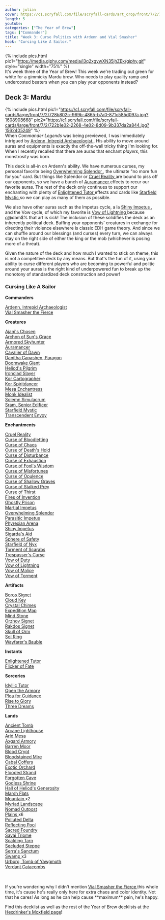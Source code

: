 ```yaml
---
author: julian
cover: https://c1.scryfall.com/file/scryfall-cards/art_crop/front/7/2/728b802c-969b-4865-b7a0-871c585d097a.jpg?1608908668
length: 5
youtube: 
categories: ["The Year of Brew"]
tags: ["Commander"]
title: "Week 3: Curse Politics with Ardenn and Vial Smasher"
hook: "Cursing Like A Sailor."
---
```

{% include pics.html
pic1="https://media.giphy.com/media/l3q2xgywXN35jhZEk/giphy.gif"
style="single"
width="75%" %}
<br />
It's week three of the Year of Brew! This week we're trading out green for white for a gimmicky Mardu brew. Who needs to play quality ramp and undercosted beaters when you can play your opponents instead? 

## Deck 3: Mardu
{% include pics.html
pic1="https://c1.scryfall.com/file/scryfall-cards/large/front/7/2/728b802c-969b-4865-b7a0-871c585d097a.jpg?1608908668"
pic2="https://c1.scryfall.com/file/scryfall-cards/large/front/7/2/722b1e02-2268-4e02-8d09-9b337da2a844.jpg?1562405249"
%}
<br />
When *Commander Legends* was being previewed, I was immediately intrigued by <a
	class="accented-link external-card-link"
	target="_blank"
	href="https://scryfall.com/card/cmr/10/ardenn-intrepid-archaeologist?utm_source=api"
	data-toggle="popover"
	data-placement="top"
	data-content="<img src='https://c1.scryfall.com/file/scryfall-cards/normal/front/7/2/728b802c-969b-4865-b7a0-871c585d097a.jpg?1608908668' width=100% height=100%>">
	Ardenn, Intrepid Archaeologist
</a>. His ability to move around auras and equipments is exactly the off-the-wall tricky thing I'm looking for. When I recently recalled that there are auras that enchant *players*, this monstrosity was born.

This deck is all-in on Ardenn's ability. We have numerous curses, my personal favorite being <a
	class="accented-link external-card-link"
	target="_blank"
	href="https://scryfall.com/card/hou/19/overwhelming-splendor?utm_source=api"
	data-toggle="popover"
	data-placement="top"
	data-content="<img src='https://c1.scryfall.com/file/scryfall-cards/normal/front/8/6/867b32d2-e396-411d-ac02-1af4106dd3d2.jpg?1562805786' width=100% height=100%>">
	Overwhelming Splendor
</a>, the ultimate "no more fun for you" card. But things like Splendor or <a
	class="accented-link external-card-link"
	target="_blank"
	href="https://scryfall.com/card/akh/84/cruel-reality?utm_source=api"
	data-toggle="popover"
	data-placement="top"
	data-content="<img src='https://c1.scryfall.com/file/scryfall-cards/normal/front/0/6/06a91cf5-4eab-4d9b-90bd-fb933bb00540.jpg?1543675226' width=100% height=100%>">
	Cruel Reality
</a> are bound to piss off our opponents, so we have a bunch of <a
	class="accented-link external-card-link"
	target="_blank"
	href="https://scryfall.com/card/a25/6/auramancer?utm_source=api"
	data-toggle="popover"
	data-placement="top"
	data-content="<img src='https://c1.scryfall.com/file/scryfall-cards/normal/front/3/f/3f05fde4-a866-459c-9a24-2884116ab647.jpg?1562434949' width=100% height=100%>">
	Auramancer
</a> effects to recur our favorite auras. The rest of the deck only continues to support our enchanting with plenty of <a
	class="accented-link external-card-link"
	target="_blank"
	href="https://scryfall.com/card/ema/9/enlightened-tutor?utm_source=api"
	data-toggle="popover"
	data-placement="top"
	data-content="<img src='https://c1.scryfall.com/file/scryfall-cards/normal/front/0/c/0c9ebec9-3474-4062-9607-2e2a72f78299.jpg?1580013657' width=100% height=100%>">
	Enlightened Tutor
</a> effects and cards like <a
	class="accented-link external-card-link"
	target="_blank"
	href="https://scryfall.com/card/m20/39/starfield-mystic?utm_source=api"
	data-toggle="popover"
	data-placement="top"
	data-content="<img src='https://c1.scryfall.com/file/scryfall-cards/normal/front/8/0/80382963-a9d7-4c2d-8671-8dd3fdd4dbdc.jpg?1592516227' width=100% height=100%>">
	Starfield Mystic
</a> so we can play as many of them as possible. 

We also have other auras such as the Impetus cycle, a la <a
	class="accented-link external-card-link"
	target="_blank"
	href="https://scryfall.com/card/c20/55/shiny-impetus?utm_source=api"
	data-toggle="popover"
	data-placement="top"
	data-content="<img src='https://c1.scryfall.com/file/scryfall-cards/normal/front/0/a/0aa80931-0501-4712-a11b-563a3cd1e1c9.jpg?1591319623' width=100% height=100%>">
	Shiny Impetus
</a>, and the Vow cycle, of which my favorite is <a
	class="accented-link external-card-link"
	target="_blank"
	href="https://scryfall.com/card/cmr/209/vow-of-lightning?utm_source=api"
	data-toggle="popover"
	data-placement="top"
	data-content="<img src='https://c1.scryfall.com/file/scryfall-cards/normal/front/7/1/71218cff-7e57-40dd-83c2-d06b284a63fd.jpg?1608910481' width=100% height=100%>">
	Vow of Lightning
</a> because g@dam$% that art is sick! The inclusion of these solidifies the deck as an inherently political deck. Buffing your opponents' creatures in exchange for directing their violence elsewhere is classic EDH game theory. And since we can shuffle around our blessings (and curses) every turn, we can always stay on the right side of either the king or the mob (whichever is posing more of a threat).   

Given the nature of the deck and how much I wanted to stick on theme, this is not a competitive deck by any means. But that's the fun of it, using your ability to curse different players who are becoming to powerful and politic around your auras is the right kind of underpowered fun to break up the monotony of standardized deck construction and power!
<br />
<div class="text-center">
<h3>Cursing Like A Sailor</h3>
</div>
<div class="row">
    <div class="col-md-2"></div>
    <div class="col-md-8">
        <div class="row">
            <div class="col-6">
				<b>Commanders</b>
				<p class="mb-0">					
					<a
	class="accented-link external-card-link"
	target="_blank"
	href="https://scryfall.com/card/cmr/10/ardenn-intrepid-archaeologist?utm_source=api"
	data-toggle="popover"
	data-placement="top"
	data-content="<img src='https://c1.scryfall.com/file/scryfall-cards/normal/front/7/2/728b802c-969b-4865-b7a0-871c585d097a.jpg?1608908668' width=100% height=100%>">
	Ardenn, Intrepid Archaeologist
</a>
				<br />
					<a
	class="accented-link external-card-link"
	target="_blank"
	href="https://scryfall.com/card/c16/49/vial-smasher-the-fierce?utm_source=api"
	data-toggle="popover"
	data-placement="top"
	data-content="<img src='https://c1.scryfall.com/file/scryfall-cards/normal/front/7/2/722b1e02-2268-4e02-8d09-9b337da2a844.jpg?1562405249' width=100% height=100%>">
	Vial Smasher the Fierce
</a>
				</p>
				<b>Creatures</b>
				<p class="mb-0">
					<a
	class="accented-link external-card-link"
	target="_blank"
	href="https://scryfall.com/card/jmp/82/ajanis-chosen?utm_source=api"
	data-toggle="popover"
	data-placement="top"
	data-content="<img src='https://c1.scryfall.com/file/scryfall-cards/normal/front/8/e/8ea009c1-505e-4307-b8f3-2d37e36507a6.jpg?1600695778' width=100% height=100%>">
	Ajani's Chosen
</a>
					<br />
					<a
	class="accented-link external-card-link"
	target="_blank"
	href="https://scryfall.com/card/thb/3/archon-of-suns-grace?utm_source=api"
	data-toggle="popover"
	data-placement="top"
	data-content="<img src='https://c1.scryfall.com/file/scryfall-cards/normal/front/2/3/235e5999-e8e5-4093-adff-9d47aec70d10.jpg?1581478942' width=100% height=100%>">
	Archon of Sun's Grace
</a>
					<br />
					<a
	class="accented-link external-card-link"
	target="_blank"
	href="https://scryfall.com/card/cmr/11/armored-skyhunter?utm_source=api"
	data-toggle="popover"
	data-placement="top"
	data-content="<img src='https://c1.scryfall.com/file/scryfall-cards/normal/front/2/b/2bf63241-9091-42f5-b997-9ce5aa3484f1.jpg?1608908677' width=100% height=100%>">
	Armored Skyhunter
</a>
					<br />
					<a
	class="accented-link external-card-link"
	target="_blank"
	href="https://scryfall.com/card/a25/6/auramancer?utm_source=api"
	data-toggle="popover"
	data-placement="top"
	data-content="<img src='https://c1.scryfall.com/file/scryfall-cards/normal/front/3/f/3f05fde4-a866-459c-9a24-2884116ab647.jpg?1562434949' width=100% height=100%>">
	Auramancer
</a>
					<br />
					<a
	class="accented-link external-card-link"
	target="_blank"
	href="https://scryfall.com/card/m20/10/cavalier-of-dawn?utm_source=api"
	data-toggle="popover"
	data-placement="top"
	data-content="<img src='https://c1.scryfall.com/file/scryfall-cards/normal/front/f/7/f7b1919e-c0c1-4ac7-9061-a337b6fe7273.jpg?1592515990' width=100% height=100%>">
	Cavalier of Dawn
</a>
					<br />
					<a
	class="accented-link external-card-link"
	target="_blank"
	href="https://scryfall.com/card/cmr/370/danitha-capashen-paragon?utm_source=api"
	data-toggle="popover"
	data-placement="top"
	data-content="<img src='https://c1.scryfall.com/file/scryfall-cards/normal/front/c/e/ce5391bc-6b50-49b0-96a1-df944a55d62e.jpg?1610074990' width=100% height=100%>">
	Danitha Capashen, Paragon
</a>
					<br />
					<a
	class="accented-link external-card-link"
	target="_blank"
	href="https://scryfall.com/card/c15/121/doomwake-giant?utm_source=api"
	data-toggle="popover"
	data-placement="top"
	data-content="<img src='https://c1.scryfall.com/file/scryfall-cards/normal/front/d/1/d148e1f1-82fd-44ee-ace4-937f2a638329.jpg?1562709963' width=100% height=100%>">
	Doomwake Giant
</a>
					<br />
					<a
	class="accented-link external-card-link"
	target="_blank"
	href="https://scryfall.com/card/thb/20/heliods-pilgrim?utm_source=api"
	data-toggle="popover"
	data-placement="top"
	data-content="<img src='https://c1.scryfall.com/file/scryfall-cards/normal/front/c/a/cafce2f5-f4f4-465b-96dc-bcdd29d4e4bb.jpg?1581479102' width=100% height=100%>">
	Heliod's Pilgrim
</a>
					<br />
					<a
	class="accented-link external-card-link"
	target="_blank"
	href="https://scryfall.com/card/cmr/376/ironclad-slayer?utm_source=api"
	data-toggle="popover"
	data-placement="top"
	data-content="<img src='https://c1.scryfall.com/file/scryfall-cards/normal/front/2/8/2841f538-9686-423f-ac30-0580665112e5.jpg?1608911916' width=100% height=100%>">
	Ironclad Slayer
</a>
					<br />
					<a
	class="accented-link external-card-link"
	target="_blank"
	href="https://scryfall.com/card/cmr/30/kor-cartographer?utm_source=api"
	data-toggle="popover"
	data-placement="top"
	data-content="<img src='https://c1.scryfall.com/file/scryfall-cards/normal/front/5/8/583ef638-1ea1-4301-bb86-78cb2b5f3aab.jpg?1608908858' width=100% height=100%>">
	Kor Cartographer
</a>
					<br />
					<a
	class="accented-link external-card-link"
	target="_blank"
	href="https://scryfall.com/card/jmp/116/kor-spiritdancer?utm_source=api"
	data-toggle="popover"
	data-placement="top"
	data-content="<img src='https://c1.scryfall.com/file/scryfall-cards/normal/front/5/9/59813c47-e779-404d-8a1c-70ea29bc7023.jpg?1600718299' width=100% height=100%>">
	Kor Spiritdancer
</a>
					<br />
					<a
	class="accented-link external-card-link"
	target="_blank"
	href="https://scryfall.com/card/ema/19/mesa-enchantress?utm_source=api"
	data-toggle="popover"
	data-placement="top"
	data-content="<img src='https://c1.scryfall.com/file/scryfall-cards/normal/front/5/d/5d7550ac-c8cd-4e10-8099-c5a42ab093fc.jpg?1580013738' width=100% height=100%>">
	Mesa Enchantress
</a>
					<br />
					<a
	class="accented-link external-card-link"
	target="_blank"
	href="https://scryfall.com/card/ema/21/monk-idealist?utm_source=api"
	data-toggle="popover"
	data-placement="top"
	data-content="<img src='https://c1.scryfall.com/file/scryfall-cards/normal/front/3/1/31c729e2-4e55-4a14-a288-9c3473e58b88.jpg?1580013751' width=100% height=100%>">
	Monk Idealist
</a>
					<br />
					<a
	class="accented-link external-card-link"
	target="_blank"
	href="https://scryfall.com/card/m21/239/solemn-simulacrum?utm_source=api"
	data-toggle="popover"
	data-placement="top"
	data-content="<img src='https://c1.scryfall.com/file/scryfall-cards/normal/front/7/b/7bbd2cab-538e-4932-a828-150e3e9d52ad.jpg?1594737564' width=100% height=100%>">
	Solemn Simulacrum
</a>
					<br />
					<a
	class="accented-link external-card-link"
	target="_blank"
	href="https://scryfall.com/card/cmr/386/sram-senior-edificer?utm_source=api"
	data-toggle="popover"
	data-placement="top"
	data-content="<img src='https://c1.scryfall.com/file/scryfall-cards/normal/front/e/1/e1ab1ef1-f4e8-461e-801a-a498e4946fa1.jpg?1608912002' width=100% height=100%>">
	Sram, Senior Edificer
</a>
					<br />
					<a
	class="accented-link external-card-link"
	target="_blank"
	href="https://scryfall.com/card/m20/39/starfield-mystic?utm_source=api"
	data-toggle="popover"
	data-placement="top"
	data-content="<img src='https://c1.scryfall.com/file/scryfall-cards/normal/front/8/0/80382963-a9d7-4c2d-8671-8dd3fdd4dbdc.jpg?1592516227' width=100% height=100%>">
	Starfield Mystic
</a>
					<br />
					<a
	class="accented-link external-card-link"
	target="_blank"
	href="https://scryfall.com/card/thb/40/transcendent-envoy?utm_source=api"
	data-toggle="popover"
	data-placement="top"
	data-content="<img src='https://c1.scryfall.com/file/scryfall-cards/normal/front/a/9/a9241289-28d2-4827-970e-81bdecbb5c16.jpg?1592345502' width=100% height=100%>">
	Transcendent Envoy
</a>
				</p>
				<b>Enchantments</b>
				<p class="mb-0">
					<a
	class="accented-link external-card-link"
	target="_blank"
	href="https://scryfall.com/card/akh/84/cruel-reality?utm_source=api"
	data-toggle="popover"
	data-placement="top"
	data-content="<img src='https://c1.scryfall.com/file/scryfall-cards/normal/front/0/6/06a91cf5-4eab-4d9b-90bd-fb933bb00540.jpg?1543675226' width=100% height=100%>">
	Cruel Reality
</a>
					<br />
					<a
	class="accented-link external-card-link"
	target="_blank"
	href="https://scryfall.com/card/dka/85/curse-of-bloodletting?utm_source=api"
	data-toggle="popover"
	data-placement="top"
	data-content="<img src='https://c1.scryfall.com/file/scryfall-cards/normal/front/9/d/9dc4ac6f-0005-47f8-bee9-10429cc542e4.jpg?1562932270' width=100% height=100%>">
	Curse of Bloodletting
</a>
					<br />
					<a
	class="accented-link external-card-link"
	target="_blank"
	href="https://scryfall.com/card/c13/105/curse-of-chaos?utm_source=api"
	data-toggle="popover"
	data-placement="top"
	data-content="<img src='https://c1.scryfall.com/file/scryfall-cards/normal/front/f/d/fd95b9aa-1abb-4a10-a622-51a2bb578d17.jpg?1562948723' width=100% height=100%>">
	Curse of Chaos
</a>
					<br />
					<a
	class="accented-link external-card-link"
	target="_blank"
	href="https://scryfall.com/card/isd/94/curse-of-deaths-hold?utm_source=api"
	data-toggle="popover"
	data-placement="top"
	data-content="<img src='https://c1.scryfall.com/file/scryfall-cards/normal/front/1/7/1774d0a8-1cd3-4582-ace0-1caff92af0e7.jpg?1562826771' width=100% height=100%>">
	Curse of Death's Hold
</a>
					<br />
					<a
	class="accented-link external-card-link"
	target="_blank"
	href="https://scryfall.com/card/c17/16/curse-of-disturbance?utm_source=api"
	data-toggle="popover"
	data-placement="top"
	data-content="<img src='https://c1.scryfall.com/file/scryfall-cards/normal/front/d/0/d022b7d7-e9f5-4f58-8010-331baaa4e3c4.jpg?1562624254' width=100% height=100%>">
	Curse of Disturbance
</a>
					<br />
					<a
	class="accented-link external-card-link"
	target="_blank"
	href="https://scryfall.com/card/dka/5/curse-of-exhaustion?utm_source=api"
	data-toggle="popover"
	data-placement="top"
	data-content="<img src='https://c1.scryfall.com/file/scryfall-cards/normal/front/b/7/b737a959-e974-4b2a-8dca-a257da6084b0.jpg?1562938194' width=100% height=100%>">
	Curse of Exhaustion
</a>
					<br />
					<a
	class="accented-link external-card-link"
	target="_blank"
	href="https://scryfall.com/card/c19/16/curse-of-fools-wisdom?utm_source=api"
	data-toggle="popover"
	data-placement="top"
	data-content="<img src='https://c1.scryfall.com/file/scryfall-cards/normal/front/9/b/9b77ded4-a8af-4065-8c4a-fd76e7cdcc59.jpg?1568003475' width=100% height=100%>">
	Curse of Fool's Wisdom
</a>
					<br />
					<a
	class="accented-link external-card-link"
	target="_blank"
	href="https://scryfall.com/card/dka/56/curse-of-misfortunes?utm_source=api"
	data-toggle="popover"
	data-placement="top"
	data-content="<img src='https://c1.scryfall.com/file/scryfall-cards/normal/front/c/5/c531d218-ff1c-4333-a19d-446d709b1e28.jpg?1562941569' width=100% height=100%>">
	Curse of Misfortunes
</a>
					<br />
					<a
	class="accented-link external-card-link"
	target="_blank"
	href="https://scryfall.com/card/c17/24/curse-of-opulence?utm_source=api"
	data-toggle="popover"
	data-placement="top"
	data-content="<img src='https://c1.scryfall.com/file/scryfall-cards/normal/front/e/2/e23db9d3-d11f-4b2c-8349-687bc0e9d4c2.jpg?1579814067' width=100% height=100%>">
	Curse of Opulence
</a>
					<br />
					<a
	class="accented-link external-card-link"
	target="_blank"
	href="https://scryfall.com/card/c13/71/curse-of-shallow-graves?utm_source=api"
	data-toggle="popover"
	data-placement="top"
	data-content="<img src='https://c1.scryfall.com/file/scryfall-cards/normal/front/8/4/849996e2-fb62-428f-88f1-4ac419617395.jpg?1562922975' width=100% height=100%>">
	Curse of Shallow Graves
</a>
					<br />
					<a
	class="accented-link external-card-link"
	target="_blank"
	href="https://scryfall.com/card/isd/136/curse-of-stalked-prey"
	data-toggle="popover"
	data-placement="top"
	data-content="<img src='https://c1.scryfall.com/file/scryfall-cards/large/front/1/1/11a18883-8990-40a0-bcb2-e01d0e82bfad.jpg?1562826328' width=100% height=100%>">
	Curse of Stalked Prey
</a>
					<br />
					<a
	class="accented-link external-card-link"
	target="_blank"
	href="https://scryfall.com/card/dka/57/curse-of-thirst?utm_source=api"
	data-toggle="popover"
	data-placement="top"
	data-content="<img src='https://c1.scryfall.com/file/scryfall-cards/normal/front/a/2/a23ed5d1-44dc-4733-9e01-65fbc5dc02f2.jpg?1562933294' width=100% height=100%>">
	Curse of Thirst
</a>
					<br />
					<a
	class="accented-link external-card-link"
	target="_blank"
	href="https://scryfall.com/card/eld/125/fires-of-invention?utm_source=api"
	data-toggle="popover"
	data-placement="top"
	data-content="<img src='https://c1.scryfall.com/file/scryfall-cards/normal/front/a/1/a12b16b0-f75f-42d8-9b24-947c1908e0f7.jpg?1610109790' width=100% height=100%>">
	Fires of Invention
</a>
					<br />
					<a
	class="accented-link external-card-link"
	target="_blank"
	href="https://scryfall.com/card/c19/64/ghostly-prison?utm_source=api"
	data-toggle="popover"
	data-placement="top"
	data-content="<img src='https://c1.scryfall.com/file/scryfall-cards/normal/front/d/a/daeca212-3a70-470e-a934-9cd7e0ebf7eb.jpg?1568003836' width=100% height=100%>">
	Ghostly Prison
</a>
					<br />
					<a
	class="accented-link external-card-link"
	target="_blank"
	href="https://scryfall.com/card/c20/28/martial-impetus?utm_source=api"
	data-toggle="popover"
	data-placement="top"
	data-content="<img src='https://c1.scryfall.com/file/scryfall-cards/normal/front/2/5/25656d3d-dc5a-4085-8461-cab11b96e70a.jpg?1591319379' width=100% height=100%>">
	Martial Impetus
</a>
					<br />
					<a
	class="accented-link external-card-link"
	target="_blank"
	href="https://scryfall.com/card/hou/19/overwhelming-splendor?utm_source=api"
	data-toggle="popover"
	data-placement="top"
	data-content="<img src='https://c1.scryfall.com/file/scryfall-cards/normal/front/8/6/867b32d2-e396-411d-ac02-1af4106dd3d2.jpg?1562805786' width=100% height=100%>">
	Overwhelming Splendor
</a>
					<br />
					<a
	class="accented-link external-card-link"
	target="_blank"
	href="https://scryfall.com/card/c20/46/parasitic-impetus?utm_source=api"
	data-toggle="popover"
	data-placement="top"
	data-content="<img src='https://c1.scryfall.com/file/scryfall-cards/normal/front/b/5/b51e0d11-e970-4535-87ac-49ae8ad594df.jpg?1591319546' width=100% height=100%>">
	Parasitic Impetus
</a>
					<br />
					<a
	class="accented-link external-card-link"
	target="_blank"
	href="https://scryfall.com/card/cn2/144/phyrexian-arena?utm_source=api"
	data-toggle="popover"
	data-placement="top"
	data-content="<img src='https://c1.scryfall.com/file/scryfall-cards/normal/front/c/8/c87d2e75-aa91-4657-b8c0-c399ff9331e0.jpg?1576382721' width=100% height=100%>">
	Phyrexian Arena
</a>
					<br />
					<a
	class="accented-link external-card-link"
	target="_blank"
	href="https://scryfall.com/card/c20/55/shiny-impetus?utm_source=api"
	data-toggle="popover"
	data-placement="top"
	data-content="<img src='https://c1.scryfall.com/file/scryfall-cards/normal/front/0/a/0aa80931-0501-4712-a11b-563a3cd1e1c9.jpg?1591319623' width=100% height=100%>">
	Shiny Impetus
</a>
					<br />
					<a
	class="accented-link external-card-link"
	target="_blank"
	href="https://scryfall.com/card/cmr/384/sigardas-aid?utm_source=api"
	data-toggle="popover"
	data-placement="top"
	data-content="<img src='https://c1.scryfall.com/file/scryfall-cards/normal/front/5/3/531da950-dc96-4050-94a8-e01b73ddd965.jpg?1608911983' width=100% height=100%>">
	Sigarda's Aid
</a>
					<br />
					<a
	class="accented-link external-card-link"
	target="_blank"
	href="https://scryfall.com/card/c16/77/sphere-of-safety?utm_source=api"
	data-toggle="popover"
	data-placement="top"
	data-content="<img src='https://c1.scryfall.com/file/scryfall-cards/normal/front/a/1/a18d7582-185a-429a-9c6a-fc51b981e0a1.jpg?1562413264' width=100% height=100%>">
	Sphere of Safety
</a>
					<br />
					<a
	class="accented-link external-card-link"
	target="_blank"
	href="https://scryfall.com/card/ori/33/starfield-of-nyx?utm_source=api"
	data-toggle="popover"
	data-placement="top"
	data-content="<img src='https://c1.scryfall.com/file/scryfall-cards/normal/front/8/6/861dc1a5-4e84-47bc-83a2-f289804086d8.jpg?1562029318' width=100% height=100%>">
	Starfield of Nyx
</a>
					<br />
					<a
	class="accented-link external-card-link"
	target="_blank"
	href="https://scryfall.com/card/hou/78/torment-of-scarabs?utm_source=api"
	data-toggle="popover"
	data-placement="top"
	data-content="<img src='https://c1.scryfall.com/file/scryfall-cards/normal/front/0/1/01651f67-cc25-4240-9698-58b7d906a160.jpg?1562787262' width=100% height=100%>">
	Torment of Scarabs
</a>
					<br />
					<a
	class="accented-link external-card-link"
	target="_blank"
	href="https://scryfall.com/card/akh/112/trespassers-curse?utm_source=api"
	data-toggle="popover"
	data-placement="top"
	data-content="<img src='https://c1.scryfall.com/file/scryfall-cards/normal/front/f/6/f6ef4c59-ab84-4d84-b795-015b21ae3fe0.jpg?1543675434' width=100% height=100%>">
	Trespasser's Curse
</a>
					<br />
					<a
	class="accented-link external-card-link"
	target="_blank"
	href="https://scryfall.com/card/cmr/54/vow-of-duty?utm_source=api"
	data-toggle="popover"
	data-placement="top"
	data-content="<img src='https://c1.scryfall.com/file/scryfall-cards/normal/front/1/0/107c1b3f-1aab-48a1-a651-8302bc8682f9.jpg?1608909071' width=100% height=100%>">
	Vow of Duty
</a>
					<br />
					<a
	class="accented-link external-card-link"
	target="_blank"
	href="https://scryfall.com/card/cmr/209/vow-of-lightning?utm_source=api"
	data-toggle="popover"
	data-placement="top"
	data-content="<img src='https://c1.scryfall.com/file/scryfall-cards/normal/front/7/1/71218cff-7e57-40dd-83c2-d06b284a63fd.jpg?1608910481' width=100% height=100%>">
	Vow of Lightning
</a>
					<br />
					<a
	class="accented-link external-card-link"
	target="_blank"
	href="https://scryfall.com/card/cm2/82/vow-of-malice?utm_source=api"
	data-toggle="popover"
	data-placement="top"
	data-content="<img src='https://c1.scryfall.com/file/scryfall-cards/normal/front/c/5/c58a738c-3f39-4556-ae9a-90f240e3062b.jpg?1562275997' width=100% height=100%>">
	Vow of Malice
</a>
					<br />
					<a
	class="accented-link external-card-link"
	target="_blank"
	href="https://scryfall.com/card/cmr/159/vow-of-torment?utm_source=api"
	data-toggle="popover"
	data-placement="top"
	data-content="<img src='https://c1.scryfall.com/file/scryfall-cards/normal/front/a/e/ae74624e-3850-4153-b682-d044272269c1.jpg?1608910035' width=100% height=100%>">
	Vow of Torment
</a>
				</p>
			</div>
			<div class="col-6">
				<b>Artifacts</b>
				<p class="mb-0">
					<a
	class="accented-link external-card-link"
	target="_blank"
	href="https://scryfall.com/card/cmr/459/boros-signet?utm_source=api"
	data-toggle="popover"
	data-placement="top"
	data-content="<img src='https://c1.scryfall.com/file/scryfall-cards/normal/front/a/2/a2ae6081-1876-42ea-a6f8-d18dbe55c4c4.jpg?1608917766' width=100% height=100%>">
	Boros Signet
</a>
					<br />
					<a
	class="accented-link external-card-link"
	target="_blank"
	href="https://scryfall.com/card/fut/160/cloud-key?utm_source=api"
	data-toggle="popover"
	data-placement="top"
	data-content="<img src='https://c1.scryfall.com/file/scryfall-cards/normal/front/b/8/b893ab56-44a6-4b3c-bb3e-6deec298cbce.jpg?1562932147' width=100% height=100%>">
	Cloud Key
</a>
					<br />
					<a
	class="accented-link external-card-link"
	target="_blank"
	href="https://scryfall.com/card/c15/250/crystal-chimes?utm_source=api"
	data-toggle="popover"
	data-placement="top"
	data-content="<img src='https://c1.scryfall.com/file/scryfall-cards/normal/front/1/7/17a453d0-c195-47fd-ad6b-d31c86faef71.jpg?1562701726' width=100% height=100%>">
	Crystal Chimes
</a>
					<br />
					<a
	class="accented-link external-card-link"
	target="_blank"
	href="https://scryfall.com/card/2xm/255/expedition-map?utm_source=api"
	data-toggle="popover"
	data-placement="top"
	data-content="<img src='https://c1.scryfall.com/file/scryfall-cards/normal/front/5/5/551c0a45-9515-4e51-84e5-79703832a661.jpg?1599709184' width=100% height=100%>">
	Expedition Map
</a>
					<br />
					<a
	class="accented-link external-card-link"
	target="_blank"
	href="https://scryfall.com/card/znc/114/mind-stone?utm_source=api"
	data-toggle="popover"
	data-placement="top"
	data-content="<img src='https://c1.scryfall.com/file/scryfall-cards/normal/front/d/5/d5795300-dcfa-4a40-9c23-79a061c26851.jpg?1604195681' width=100% height=100%>">
	Mind Stone
</a>
					<br />
					<a
	class="accented-link external-card-link"
	target="_blank"
	href="https://scryfall.com/card/c20/247/orzhov-signet?utm_source=api"
	data-toggle="popover"
	data-placement="top"
	data-content="<img src='https://c1.scryfall.com/file/scryfall-cards/normal/front/9/b/9b5a2cd7-5b31-44e5-bbde-2feac5fb161c.jpg?1591321670' width=100% height=100%>">
	Orzhov Signet
</a>
					<br />
					<a
	class="accented-link external-card-link"
	target="_blank"
	href="https://scryfall.com/card/c20/249/rakdos-signet?utm_source=api"
	data-toggle="popover"
	data-placement="top"
	data-content="<img src='https://c1.scryfall.com/file/scryfall-cards/normal/front/6/2/62d34fba-bc41-4903-9505-0c1a78b5eb03.jpg?1591321692' width=100% height=100%>">
	Rakdos Signet
</a>
					<br />
					<a
	class="accented-link external-card-link"
	target="_blank"
	href="https://scryfall.com/card/8ed/313/skull-of-orm?utm_source=api"
	data-toggle="popover"
	data-placement="top"
	data-content="<img src='https://c1.scryfall.com/file/scryfall-cards/normal/front/c/c/ccc3a7b4-ff44-4909-ab8d-35ba5d187815.jpg?1562936151' width=100% height=100%>">
	Skull of Orm
</a>
					<br />
					<a
	class="accented-link external-card-link"
	target="_blank"
	href="https://scryfall.com/card/cmr/472/sol-ring?utm_source=api"
	data-toggle="popover"
	data-placement="top"
	data-content="<img src='https://c1.scryfall.com/file/scryfall-cards/normal/front/5/8/58b26011-e103-45c4-a253-900f4e6b2eeb.jpg?1608917895' width=100% height=100%>">
	Sol Ring
</a>
					<br />
					<a
	class="accented-link external-card-link"
	target="_blank"
	href="https://scryfall.com/card/cm2/229/wayfarers-bauble?utm_source=api"
	data-toggle="popover"
	data-placement="top"
	data-content="<img src='https://c1.scryfall.com/file/scryfall-cards/normal/front/9/b/9b0e3f48-0997-4313-93c9-86cbfc25cd63.jpg?1562275066' width=100% height=100%>">
	Wayfarer's Bauble
</a>
				</p>
				<b>Instants</b>
				<p class="mb-0">
					<a
	class="accented-link external-card-link"
	target="_blank"
	href="https://scryfall.com/card/ema/9/enlightened-tutor?utm_source=api"
	data-toggle="popover"
	data-placement="top"
	data-content="<img src='https://c1.scryfall.com/file/scryfall-cards/normal/front/0/c/0c9ebec9-3474-4062-9607-2e2a72f78299.jpg?1580013657' width=100% height=100%>">
	Enlightened Tutor
</a>
					<br />
					<a
	class="accented-link external-card-link"
	target="_blank"
	href="https://scryfall.com/card/thb/16/flicker-of-fate?utm_source=api"
	data-toggle="popover"
	data-placement="top"
	data-content="<img src='https://c1.scryfall.com/file/scryfall-cards/normal/front/5/9/59e19bac-176c-4e37-bfc8-27c00de7c37f.jpg?1581479067' width=100% height=100%>">
	Flicker of Fate
</a>
				</p>
				<b>Sorceries</b>
				<p class="mb-0">
					<a
	class="accented-link external-card-link"
	target="_blank"
	href="https://scryfall.com/card/thb/24/idyllic-tutor?utm_source=api"
	data-toggle="popover"
	data-placement="top"
	data-content="<img src='https://c1.scryfall.com/file/scryfall-cards/normal/front/f/0/f06edd53-f3ac-44b0-a087-5670ba8f0fa5.jpg?1582021156' width=100% height=100%>">
	Idyllic Tutor
</a>
					<br />
					<a
	class="accented-link external-card-link"
	target="_blank"
	href="https://scryfall.com/card/cmr/34/open-the-armory?utm_source=api"
	data-toggle="popover"
	data-placement="top"
	data-content="<img src='https://c1.scryfall.com/file/scryfall-cards/normal/front/6/d/6db45698-9da9-4cea-b9bf-0f84ab276b51.jpg?1608908895' width=100% height=100%>">
	Open the Armory
</a>
					<br />
					<a
	class="accented-link external-card-link"
	target="_blank"
	href="https://scryfall.com/card/bng/24/plea-for-guidance?utm_source=api"
	data-toggle="popover"
	data-placement="top"
	data-content="<img src='https://c1.scryfall.com/file/scryfall-cards/normal/front/1/d/1d1d6d76-f399-475a-b5cd-544bd7c6d967.jpg?1593091549' width=100% height=100%>">
	Plea for Guidance
</a>
					<br />
					<a
	class="accented-link external-card-link"
	target="_blank"
	href="https://scryfall.com/card/thb/225/rise-to-glory?utm_source=api"
	data-toggle="popover"
	data-placement="top"
	data-content="<img src='https://c1.scryfall.com/file/scryfall-cards/normal/front/c/f/cf6c11c8-64a1-46a4-979c-56a6d5b873d3.jpg?1581481132' width=100% height=100%>">
	Rise to Glory
</a>
					<br />
					<a
	class="accented-link external-card-link"
	target="_blank"
	href="https://scryfall.com/card/pca/13/three-dreams?utm_source=api"
	data-toggle="popover"
	data-placement="top"
	data-content="<img src='https://c1.scryfall.com/file/scryfall-cards/normal/front/4/c/4c06b86e-c3fc-4703-affa-0ee2d9613854.jpg?1562908929' width=100% height=100%>">
	Three Dreams
</a>
				</p>
				<b>Lands</b>
				<p class="mb-0">
					<a
	class="accented-link external-card-link"
	target="_blank"
	href="https://scryfall.com/card/uma/236/ancient-tomb?utm_source=api"
	data-toggle="popover"
	data-placement="top"
	data-content="<img src='https://c1.scryfall.com/file/scryfall-cards/normal/front/b/d/bd3d4b4b-cf31-4f89-8140-9650edb03c7b.jpg?1582753000' width=100% height=100%>">
	Ancient Tomb
</a>
					<br />
					<a
	class="accented-link external-card-link"
	target="_blank"
	href="https://scryfall.com/card/cm2/233/arcane-lighthouse?utm_source=api"
	data-toggle="popover"
	data-placement="top"
	data-content="<img src='https://c1.scryfall.com/file/scryfall-cards/normal/front/f/a/fa90e142-15d4-461a-9e57-4a301a5df958.jpg?1562276555' width=100% height=100%>">
	Arcane Lighthouse
</a>
					<br />
					<a
	class="accented-link external-card-link"
	target="_blank"
	href="https://scryfall.com/card/mm3/229/arid-mesa?utm_source=api"
	data-toggle="popover"
	data-placement="top"
	data-content="<img src='https://c1.scryfall.com/file/scryfall-cards/normal/front/c/9/c9a8cc61-7e36-4df7-9c89-c32fce129c5a.jpg?1593814974' width=100% height=100%>">
	Arid Mesa
</a>
					<br />
					<a
	class="accented-link external-card-link"
	target="_blank"
	href="https://scryfall.com/card/khm/250/axgard-armory?utm_source=api"
	data-toggle="popover"
	data-placement="top"
	data-content="<img src='https://c1.scryfall.com/file/scryfall-cards/normal/front/f/9/f9c77d35-8418-48fb-b7d7-7cfa763545c5.jpg?1611000199' width=100% height=100%>">
	Axgard Armory
</a>
					<br />
					<a
	class="accented-link external-card-link"
	target="_blank"
	href="https://scryfall.com/card/c19/229/barren-moor?utm_source=api"
	data-toggle="popover"
	data-placement="top"
	data-content="<img src='https://c1.scryfall.com/file/scryfall-cards/normal/front/c/6/c6ae4a0f-6b58-4a29-826e-cda2f115cdda.jpg?1568005022' width=100% height=100%>">
	Barren Moor
</a>
					<br />
					<a
	class="accented-link external-card-link"
	target="_blank"
	href="https://scryfall.com/card/rna/245/blood-crypt?utm_source=api"
	data-toggle="popover"
	data-placement="top"
	data-content="<img src='https://c1.scryfall.com/file/scryfall-cards/normal/front/5/f/5faba6c8-3463-47c1-ba01-09eb87fcb2d5.jpg?1584832229' width=100% height=100%>">
	Blood Crypt
</a>
					<br />
					<a
	class="accented-link external-card-link"
	target="_blank"
	href="https://scryfall.com/card/ktk/230/bloodstained-mire?utm_source=api"
	data-toggle="popover"
	data-placement="top"
	data-content="<img src='https://c1.scryfall.com/file/scryfall-cards/normal/front/7/f/7f430794-0d86-4f6a-97e0-4bbb6716d613.jpg?1571667959' width=100% height=100%>">
	Bloodstained Mire
</a>
					<br />
					<a
	class="accented-link external-card-link"
	target="_blank"
	href="https://scryfall.com/card/hop/132/cabal-coffers?utm_source=api"
	data-toggle="popover"
	data-placement="top"
	data-content="<img src='https://c1.scryfall.com/file/scryfall-cards/normal/front/1/7/17f91d5f-b717-4ff4-a598-6d57c22dd802.jpg?1562841658' width=100% height=100%>">
	Cabal Coffers
</a>
					<br />
					<a
	class="accented-link external-card-link"
	target="_blank"
	href="https://scryfall.com/card/c20/273/exotic-orchard?utm_source=api"
	data-toggle="popover"
	data-placement="top"
	data-content="<img src='https://c1.scryfall.com/file/scryfall-cards/normal/front/f/6/f623a2c3-ebe5-4f43-8b87-59b4d6991ff0.jpg?1591321997' width=100% height=100%>">
	Exotic Orchard
</a>
					<br />
					<a
	class="accented-link external-card-link"
	target="_blank"
	href="https://scryfall.com/card/ktk/233/flooded-strand?utm_source=api"
	data-toggle="popover"
	data-placement="top"
	data-content="<img src='https://c1.scryfall.com/file/scryfall-cards/normal/front/8/c/8c2996d9-3287-4480-8c04-7a378e37e3cf.jpg?1571667973' width=100% height=100%>">
	Flooded Strand
</a>
					<br />
					<a
	class="accented-link external-card-link"
	target="_blank"
	href="https://scryfall.com/card/cmr/483/forgotten-cave?utm_source=api"
	data-toggle="popover"
	data-placement="top"
	data-content="<img src='https://c1.scryfall.com/file/scryfall-cards/normal/front/0/8/084bf9fe-78d2-4fef-8514-ed64d6c771e6.jpg?1608918002' width=100% height=100%>">
	Forgotten Cave
</a>
					<br />
					<a
	class="accented-link external-card-link"
	target="_blank"
	href="https://scryfall.com/card/rna/248/godless-shrine?utm_source=api"
	data-toggle="popover"
	data-placement="top"
	data-content="<img src='https://c1.scryfall.com/file/scryfall-cards/normal/front/c/e/ced4c824-2dfc-42ae-84e6-09f8e3f51b5b.jpg?1584832255' width=100% height=100%>">
	Godless Shrine
</a>
					<br />
					<a
	class="accented-link external-card-link"
	target="_blank"
	href="https://scryfall.com/card/mh1/241/hall-of-heliods-generosity?utm_source=api"
	data-toggle="popover"
	data-placement="top"
	data-content="<img src='https://c1.scryfall.com/file/scryfall-cards/normal/front/b/5/b5cbd10a-b9a6-4c00-8280-72bb4add4390.jpg?1562202569' width=100% height=100%>">
	Hall of Heliod's Generosity
</a>
					<br />
					<a
	class="accented-link external-card-link"
	target="_blank"
	href="https://scryfall.com/card/mm3/239/marsh-flats?utm_source=api"
	data-toggle="popover"
	data-placement="top"
	data-content="<img src='https://c1.scryfall.com/file/scryfall-cards/normal/front/6/5/659039ed-c269-4c2d-bce6-91d143f0618e.jpg?1593815053' width=100% height=100%>">
	Marsh Flats
</a>
					<br />
					<a
	class="accented-link external-card-link"
	target="_blank"
	href="https://scryfall.com/card/khm/397/mountain?utm_source=api"
	data-toggle="popover"
	data-placement="top"
	data-content="<img src='https://c1.scryfall.com/file/scryfall-cards/normal/front/6/9/69419307-53d5-40d7-82da-cab2e7bfbda4.jpg?1611173991' width=100% height=100%>">
	Mountain
</a> x2
					<br />
					<a
	class="accented-link external-card-link"
	target="_blank"
	href="https://scryfall.com/card/cmr/487/myriad-landscape?utm_source=api"
	data-toggle="popover"
	data-placement="top"
	data-content="<img src='https://c1.scryfall.com/file/scryfall-cards/normal/front/5/5/5538f54e-81dc-4396-9d47-3087df16b630.jpg?1608933979' width=100% height=100%>">
	Myriad Landscape
</a>
					<br />
					<a
	class="accented-link external-card-link"
	target="_blank"
	href="https://scryfall.com/card/c20/294/nomad-outpost?utm_source=api"
	data-toggle="popover"
	data-placement="top"
	data-content="<img src='https://c1.scryfall.com/file/scryfall-cards/normal/front/f/3/f32ff85d-0a5d-4bab-adc3-27a140ebef1d.jpg?1591322264' width=100% height=100%>">
	Nomad Outpost
</a>
					<br />
					<a
	class="accented-link external-card-link"
	target="_blank"
	href="https://scryfall.com/card/khm/394/plains?utm_source=api"
	data-toggle="popover"
	data-placement="top"
	data-content="<img src='https://c1.scryfall.com/file/scryfall-cards/normal/front/5/c/5cbfbafa-f58f-40b2-a374-68ac35b77d89.jpg?1611173984' width=100% height=100%>">
	Plains
</a> x6
					<br />
					<a
	class="accented-link external-card-link"
	target="_blank"
	href="https://scryfall.com/card/ktk/239/polluted-delta?utm_source=api"
	data-toggle="popover"
	data-placement="top"
	data-content="<img src='https://c1.scryfall.com/file/scryfall-cards/normal/front/f/f/ff2f5f58-9a95-4ca6-93a0-813738f0072f.jpg?1571667978' width=100% height=100%>">
	Polluted Delta
</a>
					<br />
					<a
	class="accented-link external-card-link"
	target="_blank"
	href="https://scryfall.com/card/cns/210/reflecting-pool?utm_source=api"
	data-toggle="popover"
	data-placement="top"
	data-content="<img src='https://c1.scryfall.com/file/scryfall-cards/normal/front/9/1/919a51f8-e7b5-4544-85a3-2d76f9d2d41d.jpg?1562865930' width=100% height=100%>">
	Reflecting Pool
</a>
					<br />
					<a
	class="accented-link external-card-link"
	target="_blank"
	href="https://scryfall.com/card/grn/254/sacred-foundry?utm_source=api"
	data-toggle="popover"
	data-placement="top"
	data-content="<img src='https://c1.scryfall.com/file/scryfall-cards/normal/front/b/7/b7b598d0-535d-477d-a33d-d6a10ff5439a.jpg?1572894184' width=100% height=100%>">
	Sacred Foundry
</a>
					<br />
					<a
	class="accented-link external-card-link"
	target="_blank"
	href="https://scryfall.com/card/iko/253/savai-triome?utm_source=api"
	data-toggle="popover"
	data-placement="top"
	data-content="<img src='https://c1.scryfall.com/file/scryfall-cards/normal/front/7/4/748e6a61-9c1f-4225-9f04-e54002f63ac3.jpg?1591228681' width=100% height=100%>">
	Savai Triome
</a>
					<br />
					<a
	class="accented-link external-card-link"
	target="_blank"
	href="https://scryfall.com/card/mm3/244/scalding-tarn?utm_source=api"
	data-toggle="popover"
	data-placement="top"
	data-content="<img src='https://c1.scryfall.com/file/scryfall-cards/normal/front/f/2/f2661d4a-450a-433a-b893-b1ee15982494.jpg?1593815090' width=100% height=100%>">
	Scalding Tarn
</a>
					<br />
					<a
	class="accented-link external-card-link"
	target="_blank"
	href="https://scryfall.com/card/cmr/491/secluded-steppe?utm_source=api"
	data-toggle="popover"
	data-placement="top"
	data-content="<img src='https://c1.scryfall.com/file/scryfall-cards/normal/front/9/c/9c536cbd-3e81-4c6a-a4e1-02fbd2776706.jpg?1608918074' width=100% height=100%>">
	Secluded Steppe
</a>
					<br />
					<a
	class="accented-link external-card-link"
	target="_blank"
	href="https://scryfall.com/card/usg/325/serras-sanctum?utm_source=api"
	data-toggle="popover"
	data-placement="top"
	data-content="<img src='https://c1.scryfall.com/file/scryfall-cards/normal/front/f/7/f7a18130-dbaa-4657-a885-3a96a985935a.jpg?1562947303' width=100% height=100%>">
	Serra's Sanctum
</a>
					<br />
					<a
	class="accented-link external-card-link"
	target="_blank"
	href="https://scryfall.com/card/khm/396/swamp?utm_source=api"
	data-toggle="popover"
	data-placement="top"
	data-content="<img src='https://c1.scryfall.com/file/scryfall-cards/normal/front/9/f/9f9e61c0-b185-4704-913f-9284ed0ce250.jpg?1611173997' width=100% height=100%>">
	Swamp
</a> x3
					<br />
					<a
	class="accented-link external-card-link"
	target="_blank"
	href="https://scryfall.com/card/uma/254/urborg-tomb-of-yawgmoth?utm_source=api"
	data-toggle="popover"
	data-placement="top"
	data-content="<img src='https://c1.scryfall.com/file/scryfall-cards/normal/front/0/2/02e17705-739e-409f-a6fd-7bab22120b22.jpg?1559959336' width=100% height=100%>">
	Urborg, Tomb of Yawgmoth
</a>
					<br />
					<a
	class="accented-link external-card-link"
	target="_blank"
	href="https://scryfall.com/card/mm3/249/verdant-catacombs?utm_source=api"
	data-toggle="popover"
	data-placement="top"
	data-content="<img src='https://c1.scryfall.com/file/scryfall-cards/normal/front/1/5/15faa763-b897-4e86-b094-73f3236291a9.jpg?1593815136' width=100% height=100%>">
	Verdant Catacombs
</a>
				</p>
			</div>
		</div>
	</div>
</div>
<br />
<br />
If you're wondering why I didn't mention <a
	class="accented-link external-card-link"
	target="_blank"
	href="https://scryfall.com/card/c16/49/vial-smasher-the-fierce?utm_source=api"
	data-toggle="popover"
	data-placement="top"
	data-content="<img src='https://c1.scryfall.com/file/scryfall-cards/normal/front/7/2/722b1e02-2268-4e02-8d09-9b337da2a844.jpg?1562405249' width=100% height=100%>">
	Vial Smasher the Fierce
</a> this whole time, it's cause he's really only here for extra chaos and color identity. Not that he cares! As long as he can help cause **maximum** pain, he's happy.

Find this decklist as well as the rest of the Year of Brew decklists at the <a href="https://www.moxfield.com/users/The_Hexdrinkers" target="_blank">Hexdrinker's Moxfield page</a>!
<br />